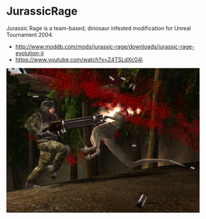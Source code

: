 # JurassicRage

Jurassic Rage is a team-based, dinosaur infested modification for Unreal Tournament 2004.
* http://www.moddb.com/mods/jurassic-rage/downloads/jurassic-rage-evolution-ii
* https://www.youtube.com/watch?v=Z4TSLdXc04I

![](/Screenshots/51988.jpg)
